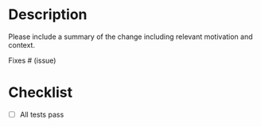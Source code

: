 # Description

Please include a summary of the change including relevant motivation and context.

Fixes # (issue)

# Checklist

- [ ] All tests pass

